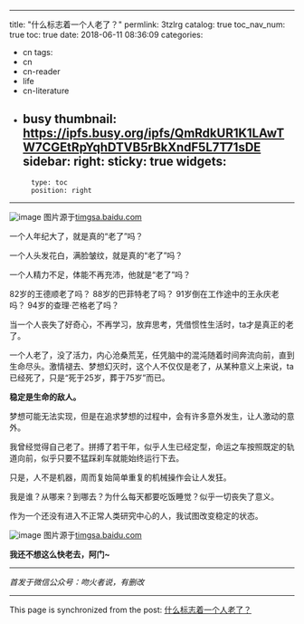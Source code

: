 
---
title: "什么标志着一个人老了？"
permlink: 3tzlrg
catalog: true
toc_nav_num: true
toc: true
date: 2018-06-11 08:36:09
categories:
- cn
tags:
- cn
- cn-reader
- life
- cn-literature
- busy
thumbnail: https://ipfs.busy.org/ipfs/QmRdkUR1K1LAwTW7CGEtRpYqhDTVB5rBkXndF5L7T71sDE
sidebar:
    right:
        sticky: true
widgets:
    -
        type: toc
        position: right
---


![image](https://ipfs.busy.org/ipfs/QmRdkUR1K1LAwTW7CGEtRpYqhDTVB5rBkXndF5L7T71sDE)
图片源于[timgsa.baidu.com](https://timgsa.baidu.com/timg?image&quality=80&size=b9999_10000&sec=1528705722389&di=cd025caf81926066a838c4e95ca09df6&imgtype=0&src=http%3A%2F%2Fimg.zcool.cn%2Fcommunity%2F019d4c55419c97000001a64bba2ac7.jpg%403000w_1l_2o_100sh.jpg)

一个人年纪大了，就是真的“老了”吗？

一个人头发花白，满脸皱纹，就是真的“老了”吗？

一个人精力不足，体能不再充沛，他就是“老了”吗？

82岁的王德顺老了吗？
88岁的巴菲特老了吗？
91岁倒在工作途中的王永庆老吗？
94岁的查理·芒格老了吗？

当一个人丧失了好奇心，不再学习，放弃思考，凭借惯性生活时，ta才是真正的老了。

一个人老了，没了活力，内心沧桑荒芜，任凭脑中的混沌随着时间奔流向前，直到生命尽头。激情褪去、梦想幻灭时，这个人不仅仅是老了，从某种意义上来说，ta已经死了，只是“死于25岁，葬于75岁”而已。

**稳定是生命的敌人。**

梦想可能无法实现，但是在追求梦想的过程中，会有许多意外发生，让人激动的意外。

我曾经觉得自己老了。拼搏了若干年，似乎人生已经定型，命运之车按照既定的轨道向前，似乎只要不猛踩刹车就能始终运行下去。

只是，人不是机器，周而复始简单重复的机械操作会让人发狂。

我是谁？从哪来？到哪去？为什么每天都要吃饭睡觉？似乎一切丧失了意义。

作为一个还没有进入不正常人类研究中心的人，我试图改变稳定的状态。

![image](https://ipfs.busy.org/ipfs/Qmb5JpLo6PJDhNKGSnkwmpb3e1GvNUXHA561Dg59py75B4)
图片源于[timgsa.baidu.com](https://timgsa.baidu.com/timg?image&quality=80&size=b9999_10000&sec=1528705831215&di=28787c7dc837c9a74867c3bc8885a015&imgtype=0&src=http%3A%2F%2Fa0.att.hudong.com%2F31%2F97%2F20300000432684144334970321420.jpg)

**我还不想这么快老去，阿门~**

***
*首发于微信公众号：吻火者说，有删改*

- - -

This page is synchronized from the post: [什么标志着一个人老了？](https://steemit.com/@julian2013/3tzlrg)
